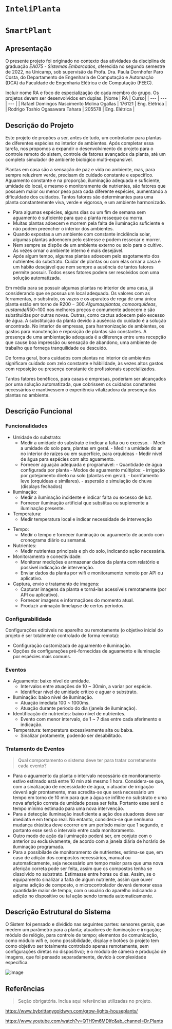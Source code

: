 # `InteliPlanta`

# `SmartPlant`

## Apresentação

O presente projeto foi originado no contexto das atividades da disciplina de graduação _EA075 - Sistemas Embarcados_,
oferecida no segundo semestre de 2022, na Unicamp, sob supervisão da Profa. Dra. Paula Dornhofer Paro Costa, do Departamento de Engenharia de Computação e Automação (DCA) da Faculdade de Engenharia Elétrica e de Computação (FEEC).

Incluir nome RA e foco de especialização de cada membro do grupo. Os projetos devem ser desenvolvidos em duplas.
|Nome | RA | Curso|
| --- | --- | --- |
| Rafael Domingos Nascimento Molina Ogallas | 176121 | Eng. Elétrica |
| Rodrigo Toshio Ogasawara Tahara | 205578 | Eng. Elétrica |

## Descrição do Projeto
Este projeto de propões a ser, antes de tudo, um controlador para plantas de diferentes espécies no interior de ambientes. Após completar essa tarefa, nos propomos a expandir o desenvolvimento do projeto para o controle remoto do sistem, controle de fatores avançados da planta, até um completo simulador de ambiente biológico multi-expansível.

Plantas em casa são a sensação de paz e vida no ambiente, mas, para sempre reluzirem verde, precisam do cuidado constante e especifico. Aguamento constante e na proporção, iluminação adequada e suficiente, umidade do local, e mesmo o monitoramente de nutrientes, são fatores que possuem maior ou menor peso para cada diferente espécies, aumentando a dificuldade dos cuidados.
Tantos fatores são determinantes para uma planta constantemente viva, verde e vigorosa, e um ambiente harmonizado.

- Para algumas espécies, alguns dias ou um fim de semana sem aguamento é suficiente para que a planta resseque ou morra.
- Muitas plantas adoecem e morrem pela falta de iluminação suficiente e não podem preencher o interior dos ambientes.
- Quando expostas a um ambiente com constante incidência solar, algumas plantas adoencem pelo estresse e podem ressecar e morrer.
- Nem sempre se dispõe de um ambiente externo ou solo para o cultivo. Às vezes ornar o ambiente interno é mais desejável.
- Após algum tempo, algumas plantas adoecem pelo esgotamento dos nutrientes do substrato.
  Cuidar de plantas ou com elas ornar a casa é um hábito desejável que nem sempre a ausência de tantos fatores permite possuir.
  Todos esses fatores podem ser resolvidos com uma solução automatizada.

Em média para se possuir algumas plantas no interior de uma casa, já considerando que se possua um local adequado. Os valores com as ferramentas, o substrato, os vazos e os aparatos de rega de uma única planta estão em torno de R$200 - 300.
Algumas plantas, como orquídeas, custam de R$50~100 nos melhores preços e comumente adoecem e são substituídas por outras novas. Outras, como cactus adoecem pelo excesso de água. A substituição da planta devido à ausência do cuidado é a solução encontrada.
No interior de empresas, para harmonização de ambientes, os gastos para manutenção e reposição de plantas são constantes. A presença de uma ambientação adequada é a diferença entre uma recepção que cause boa impressão ou sensação de abandono, uma ambiente de trabalho que forneça tranquilidade ou descuido.

De forma geral, bons cuidados com plantas no interior de ambientes significam cuidado com zelo constante e hábilidade, às vezes altos gastos com reposição ou presença constante de profissionais especializados.

Tantos fatores benéficos, para casas e empresas, poderiam ser alcançados por uma solução automatizada, que cobrissem os cuidados constantes necessários e mantivessem o experiência vitalizadora da presença das plantas no ambiente.

## Descrição Funcional

### Funcionalidades
- Umidade do substrato:
   - Medir a umidade do substrato e indicar a falta ou o excesso.
         - Medir a umidade do solo para, plantas em geral.
         - Medir a umidade do ar no interior de raízes ou em superfície, para orquídeas
         - Medir nível de água para espécies com alto aguamento.
   - Fornecer aguação adequada e programável:
         - Quantidade de água configurada por planta
         - Modos de aguamento múltiplos:
            - irrigação por gotejamento direto na solo (plantas em geral).
            - borrifamento leve (orquídeas e similares).
            - aspersão e simulação de chuva (displays fechados)
- Iluminação:
   - Medir a iluminação incidente e indicar falta ou excesso de luz.
   - Fornecer iluminação artificial que substitua ou suplemente a iluminação presente.
- Temperatura:
   - Medir temperatura local e indicar necessidade de intervenção
<!--    - Fornecer aquecimento possível. -->
- Tempo:
   - Medir o tempo e fornecer iluminação ou aguamento de acordo com cronograma diário ou semanal.
- Nutrientes:
   - Medir nutrientes principais e ph do solo, indicando ação necessária.
- Monitoramento e conectividade:
   - Monitorar medições e armazenar dados da planta com relatório e possível indicação de intervenção.
   - Enviar dados da planta por wifi e monitoramento remoto por API ou aplicativo.
- Captura, envio e tratamento de imagens:
   - Capturar imagens da planta e torná-las acessíveis remotamente (por API ou aplicativo).
   - Fornecer imagens e informaçãoes do momento atual.
   - Produzir animação timelapse de certos períodos.
     <!-- - Possível avaliação da saúde da planta por tratamento de imagem. -->
     <!-- - Possível identificação automática de espécie. -->

### Configurabilidade
Configurações editáveis no aparelho ou remotamente (o objetivo inicial do projeto é ser totalmente controlado de forma remota):
- Configuração customizada de aguamento e iluminação.
- Opções de configurações pré-fornecidas de aguamento e iluminação por espécies mais comuns.

### Eventos
- Aguamento: baixo nível de umidade.
  - Intervalos entre atuações de 10 ~ 30min, a variar por espécie.
  - Identificar nível de umidade crítico e aguar o substrato.
- Iluminação: baixo nível de iluminação.
  - Atuação imediata 100 ~ 1000ms.
  - Atuação durante período do dia (janela de iluminação).
- Identificação de nutrientes: baixo nível de nutrientes.
  - Evento com menor intervalo, de 1 ~ 7 dias entre cada aferimento e indicação.
- Temperatura: temperatura excessivamente alta ou baixa.
  - Sinalizar protamente, podendo ser desabilitado.

### Tratamento de Eventos
> Qual comportamento o sistema deve ter para tratar corretamente cada evento?
- Para o aguamento da planta o intervalo necessário de monitoramento estivo estimado está entre 10 min até mesmo 1 hora. Considera-se que, com a sinalização de necessidade de água, o atuador de irrigação deverá agir prontamente, mas acredita-se que será necessário um tempo em torno de 10 min para que a água se infiltre no substrato e uma nova aferição correta de umidade possa ser feita. Portanto esse será o tempo mínimo estimado para uma nova intervenção.
- Para a detecção iluminação insuficiente a ação dos atuadores deve ser imediata e em tempo real. No entanto, considera-se que nenhuma mudança drástica deve ocorrer em um período maior que 1 segundo, e portanto esse será o intervalo entre cada monitoramento.
- Outro modo de ação da iluminação poderá ser, em conjuto com o anterior ou exclusivamente, de acordo com a janela diária de horário de iluminação programada.
- Para a possibilade de monitoramento de nutrientes, estima-se que, em caso de adição dos compostos necessários, manual ou automaticamente, seja necessário um tempo maior para que uma nova aferição correta pode ser feita, assim que os compostos tenha se dissolvido no substrato. Estimasse entre horas ou dias. Assim, se o equipamento sinalizar a falta de algum nutriente, assim que ouver alguma adição de composto, o microcontrolador deverá demorar essa quantidade maior de tempo, com o usuário do aparelho indicando a adição no dispositivo ou tal ação sendo tomada automaticamente.

## Descrição Estrutural do Sistema
O Sistem foi pensado e dividido nas seguintes partes: sensores gerais, que medem um parâmetro para a planta; atuadores de iluminação e irrigação; módulo de relógio, para controle de tempo; elementos de comunicação, como módulo wifi e, como possibilidade, display e botões (o projeto tem como objetivo ser totalmente controlado apenas remotamente, sem configurações diretas no dispositivo); e o módulo de câmera e produção de imagens, que foi pensado separadamente, devido à complexidade específica.

![image](https://drive.google.com/file/d/1snFjC7HWc4AtHhKjwESGPSURNZZuK8Be/view?usp=share_link)

## Referências
> Seção obrigatória. Inclua aqui referências utilizadas no projeto.

https://www.bybrittanygoldwyn.com/grow-lights-houseplants/

https://www.youtube.com/watch?v=QTH9m6MDIfc&ab_channel=Dr.Plants
